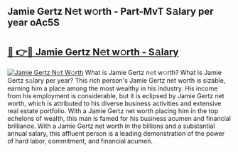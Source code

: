 ## Jamie Gertz N𝚎t w𝚘rth - Part-MvT S𝚊lary per year oAc5S

# <h2><a href="http://gc4gmf.nevu.top/?p=Jamie+Gertz">🔗 👉🔴 Jamie Gertz N𝚎t w𝚘rth - S𝚊lary</a></h2>

[![Jamie Gertz N𝚎t W𝚘rth](https://i.imgur.com/Oavwk0R.jpeg)](http://gc4gmf.nevu.top/?p=Jamie+Gertz)
What is Jamie Gertz n𝚎t w𝚘rth? What is Jamie Gertz s𝚊lary per year?
This rich person's Jamie Gertz net worth is sizable, earning him a place among the most wealthy in his industry. His income from his employment is considerable, but it is eclipsed by Jamie Gertz net worth, which is attributed to his diverse business activities and extensive real estate portfolio. With a Jamie Gertz net worth placing him in the top echelons of wealth, this man is famed for his business acumen and financial brilliance. With a Jamie Gertz net worth in the billions and a substantial annual salary, this affluent person is a leading demonstration of the power of hard labor, commitment, and financial acumen.
